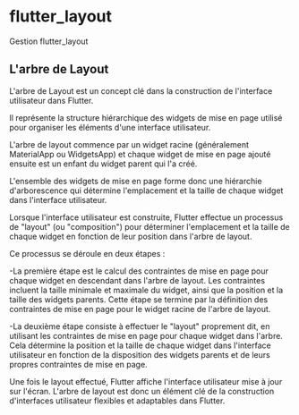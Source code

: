 # flutter_layout

Gestion flutter_layout

## L'arbre de Layout

L'arbre de Layout est un concept clé dans la construction de l'interface utilisateur dans Flutter. 

Il représente la structure hiérarchique des widgets de mise en page utilisé pour organiser les éléments d'une interface utilisateur.


L'arbre de layout commence par un widget racine (généralement MaterialApp ou WidgetsApp) et chaque widget de mise en page ajouté ensuite est un enfant du widget parent qui l'a créé. 

L'ensemble des widgets de mise en page forme donc une hiérarchie d'arborescence qui détermine l'emplacement et la taille de chaque widget dans l'interface utilisateur.

Lorsque l'interface utilisateur est construite, Flutter effectue un processus de "layout" (ou "composition") pour déterminer l'emplacement et la taille de chaque widget en fonction de leur position dans l'arbre de layout. 

Ce processus se déroule en deux étapes :

-La première étape est le calcul des contraintes de mise en page pour chaque widget en descendant dans l'arbre de layout. 
 Les contraintes incluent la taille minimale et maximale du widget, ainsi que la position et la taille des widgets parents. 
 Cette étape se termine par la définition des contraintes de mise en page pour le widget racine de l'arbre de layout.

-La deuxième étape consiste à effectuer le "layout" proprement dit, en utilisant les contraintes de mise en page pour chaque widget dans l'arbre. 
 Cela détermine la position et la taille de chaque widget dans l'interface utilisateur en fonction de la disposition des widgets parents et de leurs propres contraintes de mise en page.

Une fois le layout effectué, Flutter affiche l'interface utilisateur mise à jour sur l'écran. L'arbre de layout est donc un élément clé de la construction d'interfaces utilisateur flexibles et adaptables dans Flutter.
